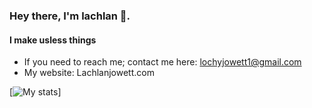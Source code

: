 ### Hey there, I'm lachlan 👋.
#### I make usless things

- If you need to reach me; contact me here: lochyjowett1@gmail.com
- My website: Lachlanjowett.com

[![My stats](https://github-readme-stats.vercel.app/api?username=lochyj)]

<!--
**lochyj/lochyj** is a ✨ _special_ ✨ repository because its `README.md` (this file) appears on your GitHub profile.

Here are some ideas to get you started:

- 🔭 I’m currently working on ...
- 🌱 I’m currently learning ...
- 👯 I’m looking to collaborate on ...
- 🤔 I’m looking for help with ...
- 💬 Ask me about ...
- 📫 How to reach me: ...
- 😄 Pronouns: ...
- ⚡ Fun fact: ...
-->
